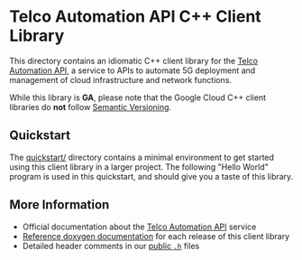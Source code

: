 # Telco Automation API C++ Client Library

This directory contains an idiomatic C++ client library for the
[Telco Automation API][cloud-service-docs], a service to APIs to automate 5G
deployment and management of cloud infrastructure and network functions.

While this library is **GA**, please note that the Google Cloud C++ client
libraries do **not** follow [Semantic Versioning](https://semver.org/).

## Quickstart

The [quickstart/](quickstart/README.md) directory contains a minimal environment
to get started using this client library in a larger project. The following
"Hello World" program is used in this quickstart, and should give you a taste of
this library.

<!-- inject-quickstart-start -->

<!-- inject-quickstart-end -->

## More Information

- Official documentation about the [Telco Automation API][cloud-service-docs]
  service
- [Reference doxygen documentation][doxygen-link] for each release of this
  client library
- Detailed header comments in our [public `.h`][source-link] files

[cloud-service-docs]: https://cloud.google.com/telcoautomation
[doxygen-link]: https://cloud.google.com/cpp/docs/reference/telcoautomation/latest/
[source-link]: https://github.com/googleapis/google-cloud-cpp/tree/main/google/cloud/telcoautomation
